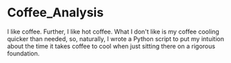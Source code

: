 # Coffee_Analysis
I like coffee. Further, I like hot coffee. What I don't like is my coffee cooling quicker than needed, so, naturally, I wrote a Python script to put my intuition about the time it takes coffee to cool when just sitting there on a rigorous foundation.
